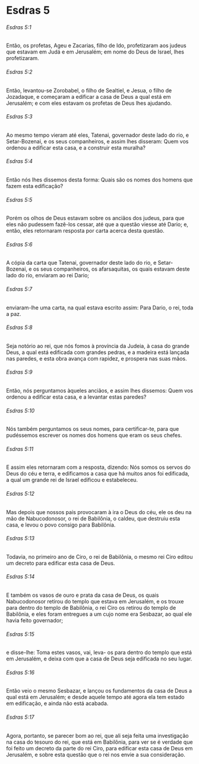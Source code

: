 # Esdras 5

###### Esdras 5:1

Então, os profetas, Ageu e Zacarias, filho de Ido, profetizaram aos judeus que estavam em Judá e em Jerusalém; em nome do Deus de Israel, lhes profetizaram.

###### Esdras 5:2

Então, levantou-se Zorobabel, o filho de Sealtiel, e Jesua, o filho de Jozadaque, e começaram a edificar a casa de Deus a qual está em Jerusalém; e com eles estavam os profetas de Deus lhes ajudando.

###### Esdras 5:3

Ao mesmo tempo vieram até eles, Tatenai, governador deste lado do rio, e Setar-Bozenai, e os seus companheiros, e assim lhes disseram: Quem vos ordenou a edificar esta casa, e a construir esta muralha?

###### Esdras 5:4

Então nós lhes dissemos desta forma: Quais são os nomes dos homens que fazem esta edificação?

###### Esdras 5:5

Porém os olhos de Deus estavam sobre os anciãos dos judeus, para que eles não pudessem fazê-los cessar, até que a questão viesse até Dario; e, então, eles retornaram resposta por carta acerca desta questão.

###### Esdras 5:6

A cópia da carta que Tatenai, governador deste lado do rio, e Setar-Bozenai, e os seus companheiros, os afarsaquitas, os quais estavam deste lado do rio, enviaram ao rei Dario;

###### Esdras 5:7

enviaram-lhe uma carta, na qual estava escrito assim: Para Dario, o rei, toda a paz.

###### Esdras 5:8

Seja notório ao rei, que nós fomos à província da Judeia, à casa do grande Deus, a qual está edificada com grandes pedras, e a madeira está lançada nas paredes, e esta obra avança com rapidez, e prospera nas suas mãos.

###### Esdras 5:9

Então, nós perguntamos àqueles anciãos, e assim lhes dissemos: Quem vos ordenou a edificar esta casa, e a levantar estas paredes?

###### Esdras 5:10

Nós também perguntamos os seus nomes, para certificar-te, para que pudéssemos escrever os nomes dos homens que eram os seus chefes.

###### Esdras 5:11

E assim eles retornaram com a resposta, dizendo: Nós somos os servos do Deus do céu e terra, e edificamos a casa que há muitos anos foi edificada, a qual um grande rei de Israel edificou e estabeleceu.

###### Esdras 5:12

Mas depois que nossos pais provocaram à ira o Deus do céu, ele os deu na mão de Nabucodonosor, o rei de Babilônia, o caldeu, que destruiu esta casa, e levou o povo consigo para Babilônia.

###### Esdras 5:13

Todavia, no primeiro ano de Ciro, o rei de Babilônia, o mesmo rei Ciro editou um decreto para edificar esta casa de Deus.

###### Esdras 5:14

E também os vasos de ouro e prata da casa de Deus, os quais Nabucodonosor retirou do templo que estava em Jerusalém, e os trouxe para dentro do templo de Babilônia, o rei Ciro os retirou do templo de Babilônia, e eles foram entregues a um cujo nome era Sesbazar, ao qual ele havia feito governador;

###### Esdras 5:15

e disse-lhe: Toma estes vasos, vai, leva- os para dentro do templo que está em Jerusalém, e deixa com que a casa de Deus seja edificada no seu lugar.

###### Esdras 5:16

Então veio o mesmo Sesbazar, e lançou os fundamentos da casa de Deus a qual está em Jerusalém; e desde aquele tempo até agora ela tem estado em edificação, e ainda não está acabada.

###### Esdras 5:17

Agora, portanto, se parecer bom ao rei, que ali seja feita uma investigação na casa do tesouro do rei, que está em Babilônia, para ver se é verdade que foi feito um decreto da parte do rei Ciro, para edificar esta casa de Deus em Jerusalém, e sobre esta questão que o rei nos envie a sua consideração.

